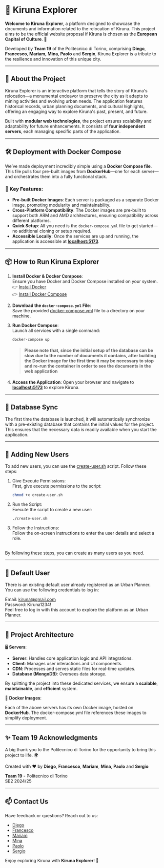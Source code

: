 # 🌌 Kiruna Explorer

**Welcome to Kiruna Explorer**, a platform designed to showcase the documents and information related to the relocation of Kiruna. This project aims to be the official website proposal if Kiruna is chosen as the **European Capital of Culture**. 🌟

Developed by **Team 19** of the Politecnico di Torino, comprising **Diego**, **Francesco**, **Mariam**, **Mina**, **Paolo** and **Sergio**, Kiruna Explorer is a tribute to the resilience and innovation of this unique city.

---

## 🚀 About the Project

Kiruna Explorer is an interactive platform that tells the story of Kiruna's relocation—a monumental endeavor to preserve the city as it adapts to mining activities and evolving urban needs. The application features historical records, urban planning documents, and cultural highlights, offering an engaging way to explore Kiruna's past, present, and future.

Built with **modular web technologies**, the project ensures scalability and adaptability for future enhancements. It consists of **four independent servers**, each managing specific parts of the application.

---

## 🛠️ Deployment with Docker Compose

We’ve made deployment incredibly simple using a **Docker Compose file**. This file pulls four pre-built images from **DockerHub**—one for each server—and orchestrates them into a fully functional stack.

### 🔑 Key Features:

- **Pre-built Docker Images**: Each server is packaged as a separate Docker image, promoting modularity and maintainability.
- **Cross-Platform Compatibility**: The Docker images are pre-built to support both ARM and AMD architectures, ensuring compatibility across different platforms.
- **Quick Setup**: All you need is the `docker-compose.yml` file to get started—no additional cloning or setup required.
- **Accessible Locally**: Once the services are up and running, the application is accessible at **[localhost:5173](http://localhost:5173)**.

---

## 📦 How to Run Kiruna Explorer

1. **Install Docker & Docker Compose**:  
   Ensure you have Docker and Docker Compose installed on your system.  
   👉 [Install Docker](https://docs.docker.com/get-docker/)  
   👉 [Install Docker Compose](https://docs.docker.com/compose/install/)

2. **Download the `docker-compose.yml` File**:  
   Save the provided [docker-compose.yml](./docker-compose.yml) file to a directory on your machine.

3. **Run Docker Compose**:  
   Launch all services with a single command:
   ```bash
   docker-compose up
   ```

   > #### Please note that, since the initial setup of the database can be slow due to the number of documents it contains, after building the Docker image for the first time it may be necessary to stop and re-run the container in order to see the documents in the web application

4. **Access the Application**:
   Open your browser and navigate to **[localhost:5173](http://localhost:5173)** to explore Kiruna.

---

## 📂 Database Sync

The first time the database is launched, it will automatically synchronize with a pre-existing database that contains the initial values for the project. This ensures that the necessary data is readily available when you start the application.

---

## 👤 Adding New Users

To add new users, you can use the [create-user.sh](./create-user.sh) script. Follow these steps:

1. Give Execute Permissions:<br>
   First, give execute permissions to the script:
   ```bash
   chmod +x create-user.sh
   ```
2. Run the Script: <br>
   Execute the script to create a new user:
   ```bash
   ./create-user.sh
   ```
3. Follow the Instructions:<br>
   Follow the on-screen instructions to enter the user details and select a role.

<br>
By following these steps, you can create as many users as you need.

---

## 📝 Default User

There is an existing default user already registered as an Urban Planner. You can use the following credentials to log in:

Email: kiruna@gmail.com <br>
Password: Kiruna1234! <br>
Feel free to log in with this account to explore the platform as an Urban Planner.

---

## 🧩 Project Architecture

🖥️ **Servers**:

- **Server**: Handles core application logic and API integrations.
- **Client**: Manages user interactions and UI components.
- **CDN**: Processes and serves static files for real-time updates.
- **Database (MongoDB)**: Oversees data storage.

By splitting the project into these dedicated services, we ensure a **scalable**, **maintainable**, and **efficient** system.

📂 **Docker Images**:

Each of the above servers has its own Docker image, hosted on **DockerHub**. The docker-compose.yml file references these images to simplify deployment.

---

## ✨ Team 19 Acknowledgments

A big thank you to the Politecnico di Torino for the opportunity to bring this project to life. 🌍

Created with ❤️ by **Diego**, **Francesco**, **Mariam**, **Mina**, **Paolo** and **Sergio**

**Team 19** - Politecnico di Torino<br>
SE2 2024/25

---

## 📫 Contact Us

Have feedback or questions? Reach out to us:

- [Diego](https://github.com/akhre)
- [Francesco](https://github.com/fra2404)
- [Mariam](https://github.com/mariamtelly)
- [Mina](https://github.com/minasamadi)
- [Paolo](https://github.com/Paolino01)
- [Sergio](https://github.com/SergioCic1)

Enjoy exploring Kiruna with **Kiruna Explorer**! 🌟
